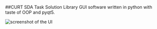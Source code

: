 ##CURT SDA Task Solution
Library GUI software written in python with taste of OOP and pyqt5.

![screenshot of the UI](https://github.com/Mahmoussam/Library_system_pyqt5/blob/master/Screenshot%202023-09-01%20203717.png)